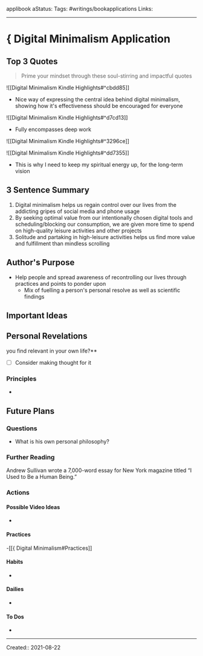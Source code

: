 applibook aStatus:
Tags: #writings/bookapplications
Links: 
___
# { Digital Minimalism Application
## Top 3 Quotes
> Prime your mindset through these soul-stirring and impactful quotes

![[Digital Minimalism Kindle Highlights#^cbdd85]]
- Nice way of expressing the central idea behind digital minimalism, showing how it's effectiveness should be encouraged for everyone

![[Digital Minimalism Kindle Highlights#^d7cd13]]
- Fully encompasses deep work

![[Digital Minimalism Kindle Highlights#^3296ce]]

![[Digital Minimalism Kindle Highlights#^dd7355]]
- This is why I need to keep my spiritual energy up, for the long-term vision
## 3 Sentence Summary
1. Digital minimalism helps us regain control over our lives from the addicting gripes of social media and phone usage
2. By seeking optimal value from our intentionally chosen digital tools and scheduling/blocking our consumption, we are given more time to spend on high-quality leisure activities and other projects
3. Solitude and partaking in high-leisure activities helps us find more value and fulfillment than mindless scrolling
## Author's Purpose
- Help people and spread awareness of recontrolling our lives through practices and points to ponder upon
	- Mix of fuelling a person's personal resolve as well as scientific findings
## Important Ideas
## Personal Revelations
you find relevant in your own life?**
- [ ] Consider making thought for it
### Principles
- 
## Future Plans
### Questions
- What is his own personal philosophy?
### Further Reading
Andrew Sullivan wrote a 7,000-word essay for New York magazine titled “I Used to Be a Human Being.”
### Actions
#### Possible Video Ideas
- 
#### Practices
-[[{ Digital Minimalism#Practices]]
#### Habits
- 
#### Dailies
- 
#### To Dos
- 
___
Created:: 2021-08-22 
